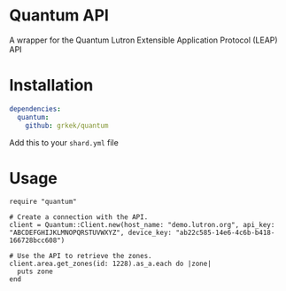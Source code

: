 # Quantum API

A wrapper for the Quantum Lutron Extensible Application Protocol (LEAP) API

# Installation

```yaml
dependencies:
  quantum:
    github: grkek/quantum
```

Add this to your `shard.yml` file

# Usage

```crystal
require "quantum"

# Create a connection with the API.
client = Quantum::Client.new(host_name: "demo.lutron.org", api_key: "ABCDEFGHIJKLMNOPQRSTUVWXYZ", device_key: "ab22c585-14e6-4c6b-b418-166728bcc608")

# Use the API to retrieve the zones.
client.area.get_zones(id: 1228).as_a.each do |zone|
  puts zone
end
```